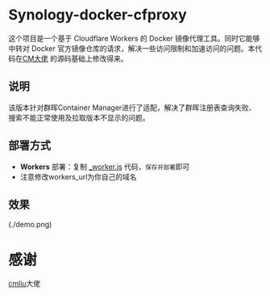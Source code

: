 # Synology-docker-cfproxy
这个项目是一个基于 Cloudflare Workers 的 Docker 镜像代理工具。同时它能够中转对 Docker 官方镜像仓库的请求，解决一些访问限制和加速访问的问题。本代码在[CM大佬](https://github.com/cmliu/CF-Workers-docker.io/blob/main/_worker.js) 的源码基础上修改得来。

## 说明

该版本针对群晖Container Manager进行了适配，解决了群晖注册表查询失败、搜索不能正常使用及拉取版本不显示的问题。

## 部署方式

- **Workers** 部署：复制 [_worker.js](https://github.com/F2xuan/Synology-docker-cfproxy/blob/main/_worker.js) 代码，`保存并部署`即可
- 注意修改workers_url为你自己的域名
## 效果

(./demo.png)
# 感谢
[cmliu](https://github.com/cmliu/CF-Workers-docker.io)大佬
